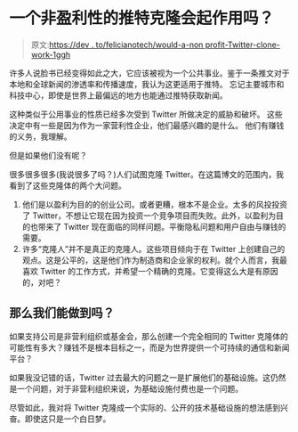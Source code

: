 # 一个非盈利性的推特克隆会起作用吗？

> 原文:[https://dev . to/felicianotech/would-a-non profit-Twitter-clone-work-1ggh](https://dev.to/felicianotech/would-a-nonprofit-twitter-clone-work-1ggh)

许多人说脸书已经变得如此之大，它应该被视为一个公共事业。鉴于一条推文对于本地和全球新闻的渗透率和传播速度，我认为这更适用于推特。
忘记主要城市和科技中心，即使是世界上最偏远的地方也能通过推特获取新闻。

这种类似于公用事业的性质已经多次受到 Twitter 所做决定的威胁和破坏。
这些决定中有一些是因为作为一家营利性企业，他们最感兴趣的是什么。
他们有赚钱的义务，我理解。

但是如果他们没有呢？

很多很多很多(我说很多了吗？)人们试图克隆 Twitter。在这篇博文的范围内，我看到了这些克隆体的两个大问题。

1.  他们是以盈利为目的的创业公司。或者更糟，根本不是企业。太多的风投投资了 Twitter，不想让它现在因为投资一个竞争项目而失败。此外，以盈利为目的也带来了 Twitter 现在面临的同样问题。平衡隐私问题和用户自由与赚钱的需要。
2.  许多“克隆人”并不是真正的克隆人。这些项目倾向于在 Twitter 上创建自己的观点。这是公平的，这是他们作为制造商和企业家的权利。就个人而言，我最喜欢 Twitter 的工作方式，并希望一个精确的克隆。它变得这么大是有原因的，对吧？

## 那么我们能做到吗？

如果支持公司是非营利组织或基金会，那么创建一个完全相同的 Twitter 克隆体的可能性有多大？赚钱不是根本目标之一，而是为世界提供一个可持续的通信和新闻平台？

如果我没记错的话，Twitter 过去最大的问题之一是扩展他们的基础设施。这仍然是一个问题，对于非营利组织来说，为基础设施付费也是一个问题。

尽管如此，我对将 Twitter 克隆成一个实际的、公开的技术基础设施的想法感到兴奋。即使这只是一个白日梦。